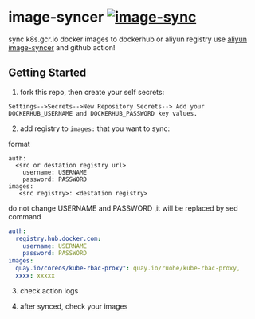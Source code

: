 
# image-syncer [![image-sync](https://github.com/lim1202/image-syncer/actions/workflows/image-sync.yml/badge.svg)](https://github.com/lim1202/image-syncer/actions/workflows/image-sync.yml)
sync k8s.gcr.io docker images to dockerhub or aliyun registry use [aliyun image-syncer](https://github.com/AliyunContainerService/image-syncer) and github action!

## Getting Started

1. fork this repo, then create your self secrets:
```
Settings-->Secrets-->New Repository Secrets--> Add your DOCKERHUB_USERNAME and DOCKERHUB_PASSWORD key values.
```

2. add registry to `images:` that you want to sync:

format
```
auth:
  <src or destation registry url>
    username: USERNAME
    password: PASSWORD
images:
   <src registry>: <destation registry>
```

do not change USERNAME and PASSWORD ,it will be replaced by sed command

```yaml
auth:
  registry.hub.docker.com:
    username: USERNAME
    password: PASSWORD
images:
  quay.io/coreos/kube-rbac-proxy": quay.io/ruohe/kube-rbac-proxy,
  xxxx: xxxxx
```

3. check action logs

4. after synced, check your images
